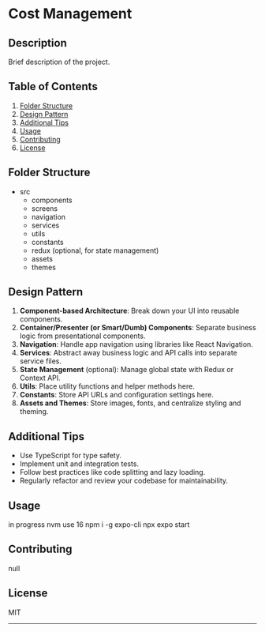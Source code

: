 # Cost Management

## Description
Brief description of the project.

## Table of Contents
1. [Folder Structure](#folder-structure)
2. [Design Pattern](#design-pattern)
3. [Additional Tips](#additional-tips)
4. [Usage](#usage)
5. [Contributing](#contributing)
6. [License](#license)

## Folder Structure
- src
  - components
  - screens
  - navigation
  - services
  - utils
  - constants
  - redux (optional, for state management)
  - assets
  - themes

## Design Pattern
1. **Component-based Architecture**: Break down your UI into reusable components.
2. **Container/Presenter (or Smart/Dumb) Components**: Separate business logic from presentational components.
3. **Navigation**: Handle app navigation using libraries like React Navigation.
4. **Services**: Abstract away business logic and API calls into separate service files.
5. **State Management** (optional): Manage global state with Redux or Context API.
6. **Utils**: Place utility functions and helper methods here.
7. **Constants**: Store API URLs and configuration settings here.
8. **Assets and Themes**: Store images, fonts, and centralize styling and theming.

## Additional Tips
- Use TypeScript for type safety.
- Implement unit and integration tests.
- Follow best practices like code splitting and lazy loading.
- Regularly refactor and review your codebase for maintainability.

## Usage
in progress
nvm use 16
npm i -g expo-cli
npx expo start

## Contributing
null

## License
MIT

---